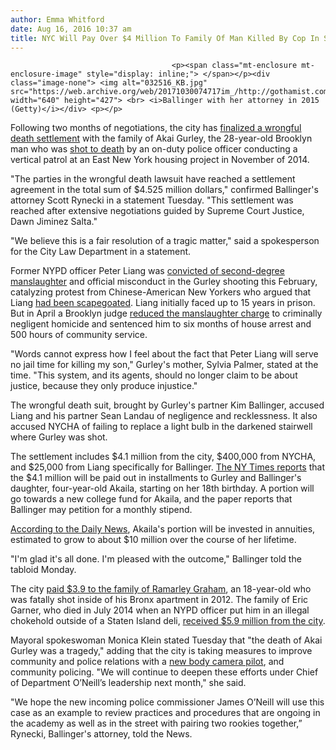 ```yaml
---
author: Emma Whitford
date: Aug 16, 2016 10:37 am
title: NYC Will Pay Over $4 Million To Family Of Man Killed By Cop In Stairwell
---
```


	
										<p><span class="mt-enclosure mt-enclosure-image" style="display: inline;"> </span></p><div class="image-none"> <img alt="032516_KB.jpg" src="https://web.archive.org/web/20171030074717im_/http://gothamist.com/attachments/nyc_ewhitford/032516_KB.jpg" width="640" height="427"> <br> <i>Ballinger with her attorney in 2015 (Getty)</i></div> <p></p>

<p>Following two months of negotiations, the city has <a href="https://web.archive.org/web/20171030074717/http://www.nydailynews.com/new-york/city-pay-settlement-4m-family-akai-gurley-article-1.2752497?utm_content=buffer16824&amp;utm_medium=social&amp;utm_source=twitter.com&amp;utm_campaign=NYDailyNewsTw">finalized a wrongful death settlement</a> with the family of Akai Gurley, the 28-year-old Brooklyn man who was <a href="https://web.archive.org/web/20171030074717/http://gothamist.com/2016/02/04/pink_houses_nycha_gurley.php">shot to death</a> by an on-duty police officer conducting a vertical patrol at an East New York housing project in November of 2014.</p>

<p>&quot;The parties in the wrongful death lawsuit have reached a settlement agreement in the total sum of $4.525 million dollars,&quot; confirmed Ballinger&apos;s attorney Scott Rynecki in a statement Tuesday. &quot;This settlement was reached after extensive negotiations guided by Supreme Court Justice, Dawn Jiminez Salta.&quot; </p>

<p>&quot;We believe this is a fair resolution of a tragic matter,&quot; said a spokesperson for the City Law Department in a statement. </p>

<p>Former NYPD officer Peter Liang was <a href="https://web.archive.org/web/20171030074717/http://gothamist.com/2016/02/11/nypd_cop_found_verdict.php">convicted of second-degree manslaughter</a> and official misconduct in the Gurley shooting this February, catalyzing protest from Chinese-American New Yorkers who argued that Liang <a href="https://web.archive.org/web/20171030074717/http://gothamist.com/2016/02/21/at_least_10000_new_yorkers_protest.php">had been scapegoated</a>. Liang initially faced up to 15 years in prison. But in April a Brooklyn judge <a href="https://web.archive.org/web/20171030074717/http://gothamist.com/2016/04/19/nypd_cop_sentencing_gurley.php">reduced the manslaughter charge</a> to criminally negligent homicide and sentenced him to six months of house arrest and 500 hours of community service.</p>

<p>&quot;Words cannot express how I feel about the fact that Peter Liang will serve no jail time for killing my son,&quot; Gurley&apos;s mother, Sylvia Palmer, stated at the time. &quot;This system, and its agents, should no longer claim to be about justice, because they only produce injustice.&quot;</p>

<p>The wrongful death suit, brought by Gurley&apos;s partner Kim Ballinger, accused Liang and his partner Sean Landau of negligence and recklessness. It also accused NYCHA of failing to replace a light bulb in the darkened stairwell where Gurley was shot. </p>

<p>The settlement includes $4.1 million from the city, $400,000 from NYCHA, and $25,000 from Liang specifically for Ballinger. <a href="https://web.archive.org/web/20171030074717/http://www.nytimes.com/2016/08/16/nyregion/new-york-city-to-pay-4-1-million-to-family-of-akai-gurley.html?rref=collection%2Fsectioncollection%2Fnyregion">The NY Times reports</a> that the $4.1 million will be paid out in installments to Gurley and Ballinger&apos;s daughter, four-year-old Akaila, starting on her 18th birthday. A portion will go towards a new college fund for Akaila, and the paper reports that Ballinger may petition for a monthly stipend. </p>

<p><a href="https://web.archive.org/web/20171030074717/http://www.nydailynews.com/new-york/city-pay-settlement-4m-family-akai-gurley-article-1.2752497?utm_content=buffer16824&amp;utm_medium=social&amp;utm_source=twitter.com&amp;utm_campaign=NYDailyNewsTw">According to the Daily News</a>, Akaila&apos;s portion will be invested in annuities, estimated to grow to about $10 million over the course of her lifetime.</p>

<p>&quot;I&apos;m glad it&apos;s all done. I&apos;m pleased with the outcome,&quot; Ballinger told the tabloid Monday. </p>

<p>The city <a href="https://web.archive.org/web/20171030074717/http://gothamist.com/2015/01/31/ramarley_grahams_family_gets_39m_in.php">paid $3.9 to the family of Ramarley Graham</a>, an 18-year-old who was fatally shot inside of his Bronx apartment in 2012. The family of Eric Garner, who died in July 2014 when an NYPD officer put him in an illegal chokehold outside of a Staten Island deli, <a href="https://web.archive.org/web/20171030074717/http://gothamist.com/2015/07/14/eric_garner_settlement.php">received $5.9 million from the city</a>.  </p>

<p>Mayoral spokeswoman Monica Klein stated Tuesday that &quot;the death of Akai Gurley was a tragedy,&quot; adding that the city is taking measures to improve community and police relations with a <a href="https://web.archive.org/web/20171030074717/http://gothamist.com/2016/08/10/nypd_camera_pilot.php">new body camera pilot</a>, and community policing. &quot;We will continue to deepen these efforts under Chief of Department O&#x2019;Neill&#x2019;s leadership next month,&quot; she said. </p>

<p>&quot;We hope the new incoming police commissioner James O&#x2019;Neill will use this case as an example to review practices and procedures that are ongoing in the academy as well as in the street with pairing two rookies together,&#x201D; Rynecki, Ballinger&apos;s attorney, told the News. </p>					
										
									
				